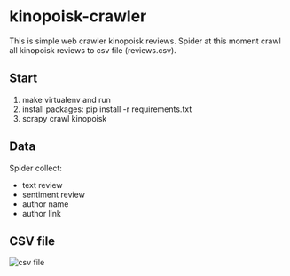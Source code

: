# kinopoisk-crawler

This is simple web crawler kinopoisk reviews. Spider at this moment crawl all kinopoisk reviews to csv file (reviews.csv).

## Start
1. make virtualenv and run
2. install packages: pip install -r requirements.txt
3. scrapy crawl kinopoisk

## Data
Spider collect:
* text review
* sentiment review
* author name
* author link

## CSV file
![csv file](https://user-images.githubusercontent.com/17500704/38317555-8139436a-3857-11e8-8e5a-29a4842b050c.png)
